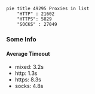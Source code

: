 
```mermaid
pie title 49295 Proxies in list
    "HTTP" : 21602
    "HTTPS": 5829
    "SOCKS" : 27049
```

### Some Info
#### Average Timeout

- mixed: 3.2s
- http: 1.3s
- https: 8.3s
- socks: 4.8s